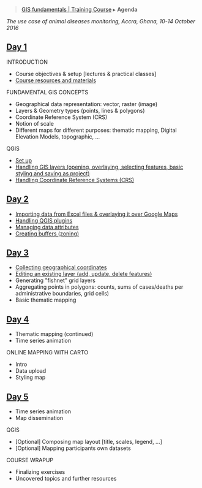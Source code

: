 > [GIS fundamentals | Training Course](agenda.md) ▸ **Agenda**

*The use case of animal diseases monitoring, Accra, Ghana, 10-14 October 2016*

## [Day 1](day1.md)
INTRODUCTION
  * Course objectives & setup [lectures & practical classes]
  * [Course resources and materials](resources.md)

FUNDAMENTAL GIS CONCEPTS
  * Geographical data representation: vector, raster (image)
  * Layers & Geometry types (points, lines & polygons)
  * Coordinate Reference System (CRS)
  * Notion of scale
  * Different maps for different purposes: thematic mapping, Digital Elevation Models, topographic, ...

QGIS
  * [Set up](qgis-setup.md)
  * [Handling GIS layers (opening, overlaying, selecting features, basic styling and saving as project)](handling-gis-layers.md)
  * [Handling Coordinate Reference Systems (CRS)](handling-crs.md)

## [Day 2](day2.md)
  * [Importing data from Excel files & overlaying it over Google Maps](importing-excel.md)
  * [Handling QGIS plugins](qgis-setup.md)
  * [Managing data attributes](managing-data-attributes.md)
  * [Creating buffers (zoning)](buffers.md)

## [Day 3](day3.md)
  * [Collecting geographical coordinates](collect-lon-lat.md)
  * [Editing an existing layer (add, update, delete features)](edit-layer.md)
  * Generating "fishnet" grid layers
  * Aggregating points in polygons: counts, sums of cases/deaths per administrative boundaries, grid cells)
  * Basic thematic mapping

## [Day 4](day4.md)
  * Thematic mapping (continued)
  * Time series animation

ONLINE MAPPING WITH CARTO
  * Intro
  * Data upload
  * Styling map

## [Day 5](day5.md)
  * Time series animation
  * Map dissemination

QGIS
  * [Optional] Composing map layout [title, scales, legend, ...]
  * [Optional] Mapping participants own datasets

COURSE WRAPUP
  * Finalizing exercises
  * Uncovered topics and further resources
